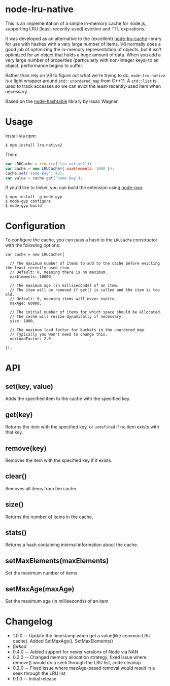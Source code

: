 node-lru-native
===============

This is an implementation of a simple in-memory cache for node.js, supporting LRU (least-recently-used) eviction
and TTL expirations.

It was developed as an alternative to the (excellent) [node-lru-cache](https://github.com/isaacs/node-lru-cache)
library for use with hashes with a very large number of items. V8 normally does a good job of optimizing the
in-memory representation of objects, but it isn't optimized for an object that holds a huge amount of data.
When you add a very large number of properties (particularly with non-integer keys) to an object, performance
begins to suffer.

Rather than rely on V8 to figure out what we're trying to do, `node-lru-native` is a light wrapper around
`std::unordered_map` from C++11. A `std::list` is used to track accesses so we can evict the least-recently-used
item when necessary.

Based on the [node-hashtable](https://github.com/isaacbwagner/node-hashtable) library by Issac Wagner.

# Usage

Install via npm:

```
$ npm install lru-native2
```

Then:

```javascript
var LRUCache = require('lru-native2');
var cache = new LRUCache({ maxElements: 1000 });
cache.set('some-key', 42);
var value = cache.get('some-key');
```

If you'd like to tinker, you can build the extension using [node-gyp](https://github.com/TooTallNate/node-gyp):

```
$ npm install -g node-gyp
$ node-gyp configure
$ node-gyp build
```

# Configuration

To configure the cache, you can pass a hash to the `LRUCache` constructor with the following options:

```
var cache = new LRUCache({

  // The maximum number of items to add to the cache before evicting the least-recently-used item.
  // Default: 0, meaning there is no maximum.
  maxElements: 10000,

  // The maximum age (in milliseconds) of an item.
  // The item will be removed if get() is called and the item is too old.
  // Default: 0, meaning items will never expire.
  maxAge: 60000,

  // The initial number of items for which space should be allocated.
  // The cache will resize dynamically if necessary.
  size: 1000,

  // The maximum load factor for buckets in the unordered_map.
  // Typically you won't need to change this.
  maxLoadFactor: 2.0

});
```

# API

## set(key, value)

Adds the specified item to the cache with the specified key.

## get(key)

Returns the item with the specified key, or `undefined` if no item exists with that key.

## remove(key)

Removes the item with the specified key if it exists.

## clear()

Removes all items from the cache.

## size()

Returns the number of items in the cache.

## stats()

Returns a hash containing internal information about the cache.

## setMaxElements(maxElements)

Set the maximum number of items

## setMaxAge(maxAge)

Set the maximum age (in milliseconds) of an item


# Changelog

- 1.0.0 -- Update the timestamp when get a value(like common LRU cache). Added SetMaxAge(), SetMaxElements()
- *forked*
- 0.4.0 -- Added support for newer versions of Node via NAN
- 0.3.0 -- Changed memory allocation strategy, fixed issue where remove() would do a seek through the LRU list, code cleanup
- 0.2.0 -- Fixed issue where maxAge-based removal would result in a seek through the LRU list
- 0.1.0 -- Initial release
